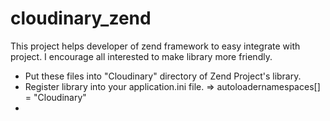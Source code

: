 cloudinary_zend
===============

This project helps developer of zend framework to easy integrate with project. I encourage all interested to make library more friendly.


- Put these files into "Cloudinary" directory of Zend Project's library.
- Register library into your application.ini file. => autoloadernamespaces[] = "Cloudinary"
- 
